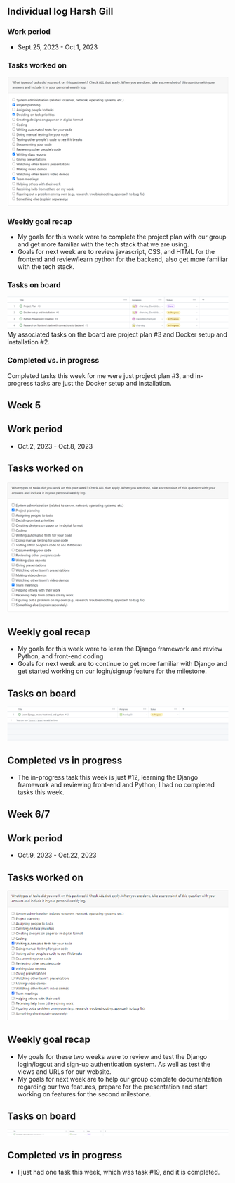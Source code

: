 ## Individual log Harsh Gill 

### Work period
- Sept.25, 2023 - Oct.1, 2023

### Tasks worked on
![Screenshot](images/PeerEvaluationHarshWeek4.png)


### Weekly goal recap
- My goals for this week were to complete the project plan with our group and get more familiar with the tech stack that we are using.
- Goals for next week are to review javascript, CSS, and HTML for the frontend and review/learn python for the backend, also get more familiar with
the tech stack.

### Tasks on board
![Screenshot](images/ProjectBoardScreenshotWeek4.png)
My associated tasks on the board are project plan #3 and Docker setup and installation #2.

### Completed vs. in progress
Completed tasks this week for me were just project plan #3, and in-progress tasks are just the Docker setup and installation.

## Week 5

## Work period
- Oct.2, 2023 - Oct.8, 2023

## Tasks worked on
![Screenshot](images/PeerEvaluationHarshWeek5.png)

## Weekly goal recap
- My goals for this week were to learn the Django framework and review Python, and front-end coding
- Goals for next week are to continue to get more familiar with Django and get started working on 
our login/signup feature for the milestone.

## Tasks on board
![Screenshot](images/ProjectBoardScreenshotHarshWeek5.png)

## Completed vs in progress
- The in-progress task this week is just #12, learning the Django framework and reviewing front-end and Python; I had no completed tasks this week.


## Week 6/7

## Work period
- Oct.9, 2023 - Oct.22, 2023

## Tasks worked on
![Screenshot](images/PeerEvaluationHarshWeek6.png)

## Weekly goal recap
- My goals for these two weeks were to review and test the Django login/logout and sign-up authentication system.
As well as test the views and URLs for our website.
- My goals for next week are to help our group complete documentation regarding our two features, prepare for the presentation and start working on features for the second milestone.

## Tasks on board
![Screenshot](images/ProjectBoardScreenshotHarshWeek6.png)

## Completed vs in progress
- I just had one task this week, which was task #19, and it is completed.
